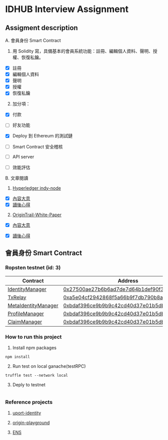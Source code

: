 # IDHUB Interview Assignment

## Assigment description
A. 會員身份 Smart Contract
1. 用 Solidity 寫，具備基本的會員系統功能：註冊、編輯個人資料、聲明、授權、恢復私鑰。
  - [x] 註冊
  - [x] 編輯個人資料
  - [x] 聲明
  - [x] 授權
  - [x] 恢復私鑰

2. 加分項：
  - [x] 付款
  - [ ] 好友功能
  - [x] Deploy 到 Ethereum 的測試鏈
  - [ ] Smart Contract 安全稽核
  - [ ] API server
  - [ ] 效能評估


B. 文章閱讀
1. [Hyperledger indy-node](https://github.com/hyperledger/indy-node/blob/stable/getting-started.md)
  * [x] [內容大意](./docs/indy-node.1.md)
  * [x] [讀後心得](./docs/indy-node.2.md)
2. [OriginTrail-White-Paper](https://origintrail.io/storage/documents/OriginTrail-White-Paper.pdf)
  * [x] [內容大意](./docs/OriginTrail.1.md)
  * [x] [讀後心得](./docs/OriginTrail.2.md)


## 會員身份 Smart Contract

### Ropsten testnet (id: 3)
|Contract|Address|
| --|--|
|[IdentityManager](./contracts/IdentityManager.sol)|[0x27500ae27b6b6ad7de7d64b1def90f3e6e7ced47](https://ropsten.etherscan.io/address/0x27500ae27b6b6ad7de7d64b1def90f3e6e7ced47)|
|[TxRelay](./contracts/TxRelay.sol)|[0xa5e04cf2942868f5a66b9f7db790b8ab662039d5](https://ropsten.etherscan.io/address/0xa5e04cf2942868f5a66b9f7db790b8ab662039d5)|
|[MetaIdentityManager](./contracts/MetaIdentityManager.sol)|[0xbdaf396ce9b9b9c42cd40d37e01b5dbd535cc960](https://ropsten.etherscan.io/address/0xbdaf396ce9b9b9c42cd40d37e01b5dbd535cc960)|
|[ProfileManager](./contracts/ProfileManager.sol)|[0xbdaf396ce9b9b9c42cd40d37e01b5dbd535cc960](https://ropsten.etherscan.io/address/0xbdaf396ce9b9b9c42cd40d37e01b5dbd535cc960)|
|[ClaimManager](./contracts/ClaimManager.sol)|[0xbdaf396ce9b9b9c42cd40d37e01b5dbd535cc960](https://ropsten.etherscan.io/address/0xbdaf396ce9b9b9c42cd40d37e01b5dbd535cc960)|

### How to run this project

1. Install npm packages
```
npm install
```

2. Run test on local ganache(testRPC)
```
truffle test --network local
```

3. Deply to testnet
```
```

### Reference projects

1. [uport-identity](https://github.com/uport-project/uport-identity) 

2. [origin-playground](https://github.com/OriginProtocol/origin-playground)

3. [ENS](https://github.com/ensdomains/ens)
